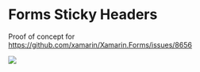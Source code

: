 # Forms Sticky Headers

Proof of concept for https://github.com/xamarin/Xamarin.Forms/issues/8656

![](https://github.com/xamcat/Scratch/blob/master/FormsStickyHeaders/Videos/FormsStickyHeaders.gif)

